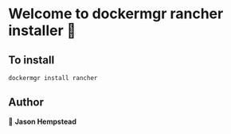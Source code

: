 # Welcome to dockermgr rancher installer 👋

## To install

```shell
dockermgr install rancher
```  

## Author  

👤 **Jason Hempstead**  
